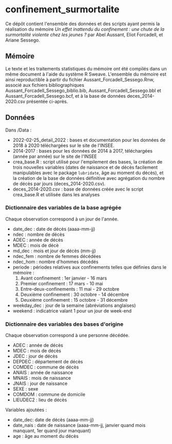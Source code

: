 # confinement_surmortalite

Ce dépôt contient l'ensemble des données et des scripts ayant permis la réalisation du mémoire *Un effet inattendu du confinement : une chute de la surmortalité violente chez les jeunes ?* par Abel Aussant, Eliot Forcadell, et Ariane Sessego.

## Mémoire

Le texte et les traitements statistiques du mémoire ont été compilés dans un même document à l'aide du système R Sweave. L'ensemble du mémoire est ainsi reproductible à partir du fichier Aussant_Forcadell_Sessego.Rnw, associé aux fichiers bibliographiques Aussant_Forcadell_Sessego_biblio.bib, Aussant_Forcadell_Sessego.bbl et Aussant_Forcadell_Sessego.bcf, et à la base de données deces_2014-2020.csv présentée ci-après.


## Données

Dans /Data :

- 2022-02-25_detail_2022 : bases et documentation pour les données de 2018 à 2020 téléchargées sur le site de l'INSEE.
- 2014-2017 : bases pour les données de 2014 à 2017, téléchargées (année par année) sur le site de l'INSEE
- crea_base.R : script utilisé pour l'empilement des bases, la création de trois nouvelles variables (dates de naissance et de décès facilement manipulables avec le package `lubridate`, âge au moment du décès), et la création de la base de données définitive avec agrégation du nombre de décès par jours (deces_2014-2020.csv).
- deces_2014-2020.csv : base de données créée avec le script crea_base.R et utilisée dans les analyses 

### Dictionnaire des variables de la base agrégée

Chaque observation correspond à un jour de l'année.

- date_dec : date de décès (aaaa-mm-jj)
- ndec : nombre de décès
- ADEC : année de décès
- MDEC : mois de décè
- md_dec : mois et jour de décès (mm-jj)
- ndec_fem : nombre de femmes décédées
- ndec_hom : nombre d'hommes décédés
- periode : périodes relatives aux confinements telles que définies dans le mémoire :
  1. Avant confinement : 1er janvier - 16 mars
  1. Premier confinement : 17 mars - 10 mai
  1. Entre-deux-confinements : 11 mai - 29 octobre
  1. Deuxième confinement : 30 octobre - 14 décembre
  1. Deuxième confinement : 15 octobre - 31 décembre
- weekday_dec : jour de la semaine (abréviations anglaises)
- weekend : indicatrice valant 1 pour un jour de week-end


### Dictionnaire des variables des bases d'origine

Chaque observation correspond à une personne décédée.

- ADEC : année de décès
- MDEC : mois de décès
- JDEC : jour de décès
- DEPDEC : département de décès
- COMDEC : commune de décès
- ANAIS : année de naissance
- MNAIS : mois de naissance
- JNAIS : jour de naissance
- SEXE : sexe
- COMDOM : commune de domicile
- LIEUDEC2 : lieu de décès  

Variables ajoutées :

- date_dec: date de décès (aaaa-mm-jj)
- date_nais : date de naissance (aaaa-mm-jj, janvier quand mois manquant, 1er quand jour manquant)
- age : âge au moment du décès


